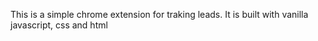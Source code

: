 This is a simple chrome extension for traking leads. It is built with vanilla javascript, css and html
